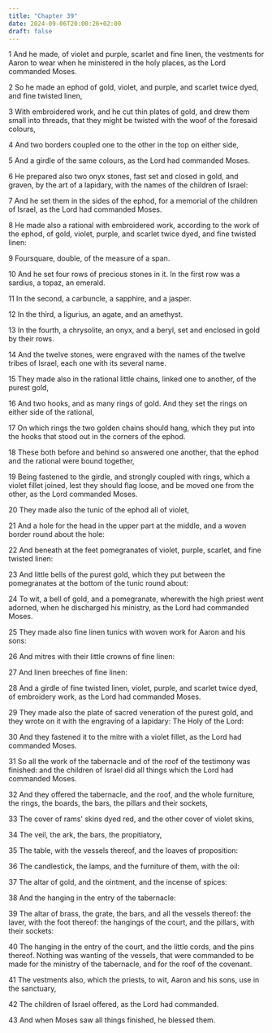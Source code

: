 ```yaml
---
title: "Chapter 39"
date: 2024-09-06T20:00:26+02:00
draft: false
---
```



1 And he made, of violet and purple, scarlet and fine linen, the vestments for Aaron to wear when he ministered in the holy places, as the Lord commanded Moses.

2 So he made an ephod of gold, violet, and purple, and scarlet twice dyed, and fine twisted linen,

3 With embroidered work, and he cut thin plates of gold, and drew them small into threads, that they might be twisted with the woof of the foresaid colours,

4 And two borders coupled one to the other in the top on either side,

5 And a girdle of the same colours, as the Lord had commanded Moses.

6 He prepared also two onyx stones, fast set and closed in gold, and graven, by the art of a lapidary, with the names of the children of Israel:

7 And he set them in the sides of the ephod, for a memorial of the children of Israel, as the Lord had commanded Moses.

8 He made also a rational with embroidered work, according to the work of the ephod, of gold, violet, purple, and scarlet twice dyed, and fine twisted linen:

9 Foursquare, double, of the measure of a span.

10 And he set four rows of precious stones in it. In the first row was a sardius, a topaz, an emerald.

11 In the second, a carbuncle, a sapphire, and a jasper.

12 In the third, a ligurius, an agate, and an amethyst.

13 In the fourth, a chrysolite, an onyx, and a beryl, set and enclosed in gold by their rows.

14 And the twelve stones, were engraved with the names of the twelve tribes of Israel, each one with its several name.

15 They made also in the rational little chains, linked one to another, of the purest gold,

16 And two hooks, and as many rings of gold. And they set the rings on either side of the rational,

17 On which rings the two golden chains should hang, which they put into the hooks that stood out in the corners of the ephod.

18 These both before and behind so answered one another, that the ephod and the rational were bound together,

19 Being fastened to the girdle, and strongly coupled with rings, which a violet fillet joined, lest they should flag loose, and be moved one from the other, as the Lord commanded Moses.

20 They made also the tunic of the ephod all of violet,

21 And a hole for the head in the upper part at the middle, and a woven border round about the hole:

22 And beneath at the feet pomegranates of violet, purple, scarlet, and fine twisted linen:

23 And little bells of the purest gold, which they put between the pomegranates at the bottom of the tunic round about:

24 To wit, a bell of gold, and a pomegranate, wherewith the high priest went adorned, when he discharged his ministry, as the Lord had commanded Moses.

25 They made also fine linen tunics with woven work for Aaron and his sons:

26 And mitres with their little crowns of fine linen:

27 And linen breeches of fine linen:

28 And a girdle of fine twisted linen, violet, purple, and scarlet twice dyed, of embroidery work, as the Lord had commanded Moses.

29 They made also the plate of sacred veneration of the purest gold, and they wrote on it with the engraving of a lapidary: The Holy of the Lord:

30 And they fastened it to the mitre with a violet fillet, as the Lord had commanded Moses.

31 So all the work of the tabernacle and of the roof of the testimony was finished: and the children of Israel did all things which the Lord had commanded Moses.

32 And they offered the tabernacle, and the roof, and the whole furniture, the rings, the boards, the bars, the pillars and their sockets,

33 The cover of rams' skins dyed red, and the other cover of violet skins,

34 The veil, the ark, the bars, the propitiatory,

35 The table, with the vessels thereof, and the loaves of proposition:

36 The candlestick, the lamps, and the furniture of them, with the oil:

37 The altar of gold, and the ointment, and the incense of spices:

38 And the hanging in the entry of the tabernacle:

39 The altar of brass, the grate, the bars, and all the vessels thereof: the laver, with the foot thereof: the hangings of the court, and the pillars, with their sockets:

40 The hanging in the entry of the court, and the little cords, and the pins thereof. Nothing was wanting of the vessels, that were commanded to be made for the ministry of the tabernacle, and for the roof of the covenant.

41 The vestments also, which the priests, to wit, Aaron and his sons, use in the sanctuary,

42 The children of Israel offered, as the Lord had commanded.

43 And when Moses saw all things finished, he blessed them.

